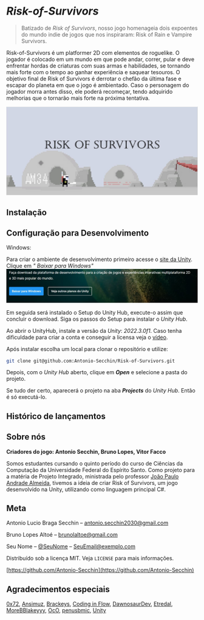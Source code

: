 # ***Risk-of-Survivors***
> Batizado de *Risk of Survivors*, nosso jogo homenageia dois expoentes do mundo indie de jogos que nos inspiraram: Risk of Rain e Vampire Survivors.


Risk-of-Survivors é um platformer 2D com elementos de roguelike. O jogador é colocado em um mundo em que pode andar, correr, pular e deve enfrentar hordas de criaturas com suas armas e habilidades, se tornando mais forte com o tempo ao ganhar experiência e saquear tesouros. O objetivo final de Risk of Survivors é derrotar o chefão da última fase e escapar do planeta em que o jogo é ambientado. Caso o personagem do jogador morra antes disso, ele poderá recomeçar, tendo adquirido melhorias que o tornarão mais forte na próxima tentativa.

![Screenshot do jogo](/Imagens/RiskOfSurv_Capa.JPG)

## Instalação


## Configuração para Desenvolvimento

Windows:

Para criar o ambiente de desenvolvimento primeiro acesse o [site da Unity](https://unity.com/pt/download). Clique em *"
Baixar para Windows"* 
![Onde Instalar o Unity Hub](/Imagens/Baixar_para_Windows.JPG)

Em seguida será instalado o Setup do Unity Hub, execute-o assim que concluir o download.
Siga os passos do Setup para instalar o *Unity Hub*.


Ao abrir o UnityHub, instale a versão da *Unity*: *2022.3.0f1*. Caso tenha dificuldade para criar a conta e conseguir a licensa veja o [vídeo]([https://unity.com/pt/download](https://www.youtube.com/watch?v=weKsU91lKto)).

Após instalar escolha um local para clonar o repositório e utilize:

```sh
git clone git@github.com:Antonio-Secchin/Risk-of-Survivors.git
```
Depois, com o *Unity Hub* aberto, clique em ***Open*** e selecione a pasta do projeto.

Se tudo der certo, aparecerá o projeto na aba ***Projects*** do *Unity Hub*. Então é só executá-lo.


## Histórico de lançamentos


## Sobre nós

**Criadores do jogo: Antonio Secchin, Bruno Lopes, Vitor Facco**

Somos estudantes cursando o quinto período do curso de Ciências da Computação da Universidade Federal do Espírito Santo. 
Como projeto para a matéria de Projeto Integrado, ministrada pelo professor [João Paulo Andrade Almeida](http://nemo.inf.ufes.br/equipe/jpalmeida/), tivemos a ideia de criar Risk of Survivors, um jogo desenvolvido na Unity, utilizando como linguagem principal C#.

## Meta

Antonio Lucio Braga Secchin – antonio.secchin2030@gmail.com

Bruno Lopes Altoé – brunolaltoe@gmail.com

Seu Nome – [@SeuNome](https://twitter.com/...) – SeuEmail@exemplo.com

Distribuído sob a licença MIT. Veja `LICENSE` para mais informações.

[https://github.com/Antonio-Secchin](https://github.com/Antonio-Secchin)

## Agradecimentos especiais

[0x72](https://0x72.itch.io/dungeontileset-ii),
[Ansimuz](https://assetstore.unity.com/publishers/18720),
[Brackeys](https://www.youtube.com/@Brackeys),
[Coding in Flow](https://www.youtube.com/@codinginflow),
[DawnosaurDev](https://www.youtube.com/@DawnosaurDev),
[Etredal](https://www.youtube.com/@Etredal),
[MoreBBlakeyyy](https://www.youtube.com/@morebblakeyyy),
[OcO](https://oco.itch.io/medieval-fantasy-character-pack-6),
[penusbmic](https://penusbmic.itch.io),
[Unity](https://unity.com/pt)
